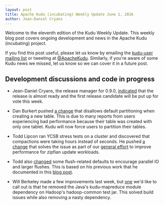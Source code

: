 ```yaml
---
layout: post
title: Apache Kudu (incubating) Weekly Update June 1, 2016
author: Jean-Daniel Cryans
---
```

Welcome to the eleventh edition of the Kudu Weekly Update. This weekly blog post
covers ongoing development and news in the Apache Kudu (incubating) project.

<!--more-->

If you find this post useful, please let us know by emailing the
[kudu-user mailing list](mailto:user@kudu.incubator.apache.org) or
tweeting at [@ApacheKudu](https://twitter.com/ApacheKudu). Similarly, if you're
aware of some Kudu news we missed, let us know so we can cover it in
a future post.

## Development discussions and code in progress

* Jean-Daniel Cryans, the release manager for 0.9.0, [indicated](http://mail-archives.apache.org/mod_mbox/incubator-kudu-dev/201605.mbox/%3CCAGpTDNe_gV5TTsJQSjx_Q-hSGjK9TesWkyP-k9rnhd0mBtYAYg%40mail.gmail.com%3E)
  that the release is almost ready and the first release candidate will be put up for vote this
  week.

* Dan Burkert pushed [a change](http://gerrit.cloudera.org:8080/3131) that disallows default
  partitioning when creating a new table. This is due to many reports from users experiencing bad
  performance because their table was created with only one tablet. Kudu will now force users to
  partition their tables.

* Todd Lipcon ran YCSB stress tests on a cluster and discovered that compactions were taking hours
  instead of seconds. He pushed [a change](http://gerrit.cloudera.org:8080/#/c/3221/) that solves
  the issue as part of our [general effort](https://issues.apache.org/jira/browse/KUDU-749) to
  improve performance for zipfian update workloads.

* Todd also [changed](http://gerrit.cloudera.org:8080/#/c/3186/) some flush-related defaults to
  encourage parallel IO and larger flushes. This is based on his previous work that he documented
  in this [blog post](ycsb.html).

* Will Berkeley made a few improvements last week, but [one](http://gerrit.cloudera.org:8080/3199)
  we'd like to call out is that he removed the Java's kudu-mapreduce module dependency on Hadoop's
  hadoop-common test jar. This solved build issues while also removing a nasty dependency.